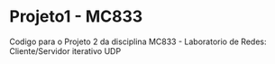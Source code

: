 # Projeto1 - MC833
Codigo para o Projeto 2 da disciplina MC833 - Laboratorio de Redes: Cliente/Servidor iterativo UDP
